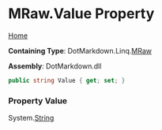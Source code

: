 <a name="_top"></a>

# MRaw\.Value Property

[Home](../../../../README.md#_top)

**Containing Type**: DotMarkdown\.Linq\.[MRaw](../README.md#_top)

**Assembly**: DotMarkdown\.dll

```csharp
public string Value { get; set; }
```

### Property Value

System\.[String](https://docs.microsoft.com/en-us/dotnet/api/system.string)

